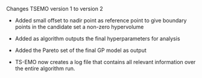 Changes TSEMO version 1 to version 2

- Added small offset to nadir point as reference point to give boundary points in the candidate set a non-zero hypervolume

- Added as algorithm outputs the final hyperparameters for analysis 

- Added the Pareto set of the final GP model as output 

- TS-EMO now creates a log file that contains all relevant information over the entire algorithm run. 